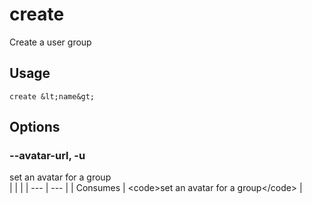 
# create

 
Create a user group


## Usage
```console
create &lt;name&gt;
```


## Options
### --avatar-url, -u
set an avatar for a group
<br/>
| | |
| --- | --- |
| Consumes | &lt;code&gt;set an avatar for a group&lt;/code&gt; |

